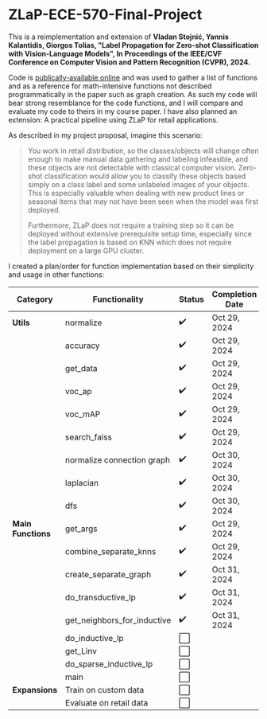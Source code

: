 # ZLaP-ECE-570-Final-Project

This is a reimplementation and extension of **Vladan Stojnić, Yannis Kalantidis, Giorgos Tolias, "Label Propagation for Zero-shot Classification with Vision-Language Models", In Proceedings of the IEEE/CVF Conference on Computer Vision and Pattern Recognition (CVPR), 2024.**

Code is [publically-available online](https://github.com/vladan-stojnic/ZLaP/tree/main) and was used to gather a list of functions and as a reference for math-intensive functions not described programmatically in the paper such as graph creation. As such my code will bear strong resemblance for the code functions, and I will compare and evaluate my code to theirs in my course paper. I have also planned an extension: A practical pipeline using ZLaP for retail applications. 

As described in my project proposal, imagine this scenario:

> You work in retail distribution, so the classes/objects will change often enough to make manual data gathering and labeling infeasible, and these objects are not detectable with classical computer vision. Zero-shot classification would allow you to classify these objects based simply on a class label and some unlabeled images of your objects. This is especially valuable when dealing with new product lines or seasonal items that may not have been seen when the model was first deployed.
>
> Furthermore, ZLaP does not require a training step so it can be deployed without extensive prerequisite setup time, especially since the label propagation is based on KNN which does not require deployment on a large GPU cluster.

I created a plan/order for function implementation based on their simplicity and usage in other functions:

| **Category**       | **Functionality**                | **Status** | **Completion Date**     |
|--------------------|----------------------------------|------------|-------------------------|
| **Utils**          | normalize                       | ✔️         | Oct 29, 2024            |
|                    | accuracy                        | ✔️         | Oct 29, 2024            |
|                    | get_data                        | ✔️         | Oct 29, 2024            |
|                    | voc_ap                          | ✔️         | Oct 29, 2024            |
|                    | voc_mAP                         | ✔️         | Oct 29, 2024            |
|                    | search_faiss                    | ✔️         | Oct 29, 2024            |
|                    | normalize connection graph      | ✔️         | Oct 30, 2024        |
|                    | laplacian                       | ✔️         | Oct 30, 2024         |
|                    | dfs                             | ✔️         | Oct 30, 2024         |
| **Main Functions** | get_args                        | ✔️         | Oct 29, 2024            |
|                    | combine_separate_knns           | ✔️         | Oct 29, 2024            |
|                    | create_separate_graph           | ✔️         | Oct 31, 2024               |
|                    | do_transductive_lp              | ✔️         | Oct 31, 2024               |
|                    | get_neighbors_for_inductive     | ✔️        | Oct 31, 2024           |
|                    | do_inductive_lp                 | ⬜         |                         |
|                    | get_Linv                        | ⬜         |                         |
|                    | do_sparse_inductive_lp          | ⬜         |                         |
|                    | main                            | ⬜         |                         |
| **Expansions**     | Train on custom data            | ⬜         |                         |
|                    | Evaluate on retail data         | ⬜         |                         |
